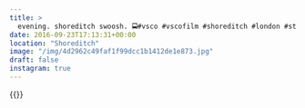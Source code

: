 ```yaml
---
title: >
  evening. shoreditch swoosh. 🚍#vsco #vscofilm #shoreditch #london #streetphotography #dusk #sunset
date: 2016-09-23T17:13:31+00:00
location: "Shoreditch"
image: "/img/4d2962c49faf1f99dcc1b1412de1e873.jpg"
draft: false
instagram: true
---
```


{{<photo src="/img/4d2962c49faf1f99dcc1b1412de1e873.jpg">}}
